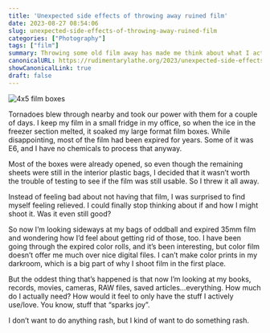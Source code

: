 ```yaml
---
title: 'Unexpected side effects of throwing away ruined film'
date: 2023-08-27 08:54:06
slug: unexpected-side-effects-of-throwing-away-ruined-film
categories: ["Photography"]
tags: ["film"]
summary: Throwing some old film away has made me think about what I actually need to keep
canonicalURL: https://rudimentarylathe.org/2023/unexpected-side-effects-of-throwing-away-ruined-film/
showCanonicalLink: true
draft: false
---
```


![4x5 film boxes](/img/2023/08/20230826-side-effects.jpg)

Tornadoes blew through nearby and took our power with them for a couple of days. I keep my film in a small fridge in my office, so when the ice in the freezer section melted, it soaked my large format film boxes. While disappointing, most of the film had been expired for years. Some of it was E6, and I have no chemicals to process that anyway.

Most of the boxes were already opened, so even though the remaining sheets were still in the interior plastic bags, I decided that it wasn’t worth the trouble of testing to see if the film was still usable. So I threw it all away.

Instead of feeling bad about not having that film, I was surprised to find myself feeling relieved. I could finally stop thinking about if and how I might shoot it. Was it even still good?

So now I’m looking sideways at my bags of oddball and expired 35mm film and wondering how I’d feel about getting rid of those, too. I have been going through the expired color rolls, and it’s been interesting, but color film doesn’t offer me much over nice digital files. I can’t make color prints in my darkroom, which is a big part of why I shoot film in the first place.

But the oddest thing that’s happened is that now I’m looking at my books, records, movies, cameras, RAW files, saved articles…everything. How much do I actually need? How would it feel to only have the stuff I actively use/love. You know, stuff that “sparks joy”.

I don’t want to do anything rash, but I kind of want to do something rash.
